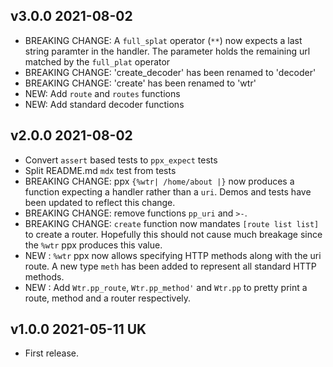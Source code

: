 ## v3.0.0 2021-08-02 

- BREAKING CHANGE: A `full_splat` operator (`**`) now expects a last string paramter
  in the handler. The parameter holds the remaining url matched by the
`full_plat` operator
- BREAKING CHANGE: 'create_decoder' has been renamed to 'decoder'
- BREAKING CHANGE: 'create' has been renamed to 'wtr'
- NEW: Add `route` and `routes` functions
- NEW: Add standard decoder functions

## v2.0.0 2021-08-02 

- Convert `assert` based tests to `ppx_expect` tests
- Split README.md `mdx` test from tests
- BREAKING CHANGE: ppx `{%wtr| /home/about |}` now produces a function
  expecting a handler rather than a `uri`. Demos and tests have been updated to
  reflect this change.
- BREAKING CHANGE: remove functions `pp_uri` and `>-`.
- BREAKING CHANGE: `create` function now mandates `[route list list]` to create
  a router. Hopefully this should not cause much breakage since the `%wtr` ppx 
  produces this value.
- NEW : `%wtr` ppx now allows specifying HTTP methods along with the uri route. A new 
  type `meth` has been added to represent all standard HTTP methods.
- NEW : Add `Wtr.pp_route`, `Wtr.pp_method'` and `Wtr.pp` to pretty print a route, method 
  and a router respectively.

## v1.0.0 2021-05-11 UK

- First release.
